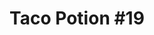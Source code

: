 ---
title: "Taco Potion #19"
type: "recipe"
tags: 
  - mexican
  - easy
  - alton brown
source: "https://www.foodnetwork.com/recipes/alton-brown/taco-potion-19-recipe-2115513"
image: "image.jpg"
---